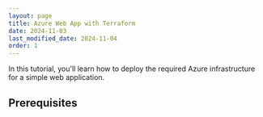 ```yaml
---
layout: page
title: Azure Web App with Terraform
date: 2024-11-03
last_modified_date: 2024-11-04
order: 1
---
```


In this tutorial, you'll learn how to deploy the required Azure infrastructure
for a simple web application.

## Prerequisites

